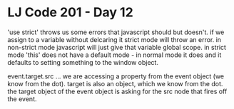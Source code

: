 # LJ Code 201 - Day 12

<p>'use strict' throws us some errors that javascript should but doesn't. if we assign to a variable without delcaring it strict mode will throw an error. in non-strict mode javascript will just give that variable global scope. in strict mode 'this' does not have a default mode - in normal mode it does and it defaults to setting something to the window object.</p>

<p>event.target.src  ... we are accessing a property from the event object (we know from the dot). target is also an object, which we know from the dot. the target object of the event object is asking for the src node that fires off the event.
